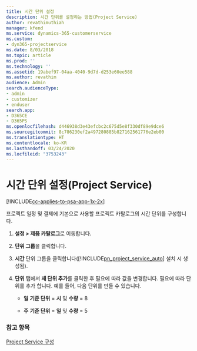 ```yaml
---
title: 시간 단위 설정
description: 시간 단위를 설정하는 방법(Project Service)
author: revathimuthiah
manager: kfend
ms.service: dynamics-365-customerservice
ms.custom:
- dyn365-projectservice
ms.date: 8/03/2018
ms.topic: article
ms.prod: ''
ms.technology: ''
ms.assetid: 19abef97-04aa-4040-9d7d-d253e60ee588
ms.author: revathim
audience: Admin
search.audienceType:
- admin
- customizer
- enduser
search.app:
- D365CE
- D365PS
ms.openlocfilehash: d446938d3e43efcbc2c675d5e8f330df89e9dce6
ms.sourcegitcommit: 8c786230ef2a497280885b827162561776e2eb00
ms.translationtype: HT
ms.contentlocale: ko-KR
ms.lasthandoff: 03/24/2020
ms.locfileid: "3753243"
---
```

# <a name="set-up-time-units-project-service"></a>시간 단위 설정(Project Service)

[!INCLUDE[cc-applies-to-psa-app-1x-2x](../includes/cc-applies-to-psa-app-1x-2x.md)]

프로젝트 일정 및 결제에 기본으로 사용할 프로젝트 카탈로그의 시간 단위를 구성합니다.  
  
1. **설정 > 제품 카탈로그**로 이동합니다.  
  
2. **단위 그룹**을 클릭합니다.  
  
3. **시간** 단위 그룹을 클릭합니다([!INCLUDE[pn_project_service_auto](../includes/pn-project-service-auto.md)] 설치 시 생성됨).  
  
4. **단위** 탭에서 **새 단위 추가**를 클릭한 후 필요에 따라 값을 변경합니다. 필요에 따라 단위를 추가 합니다. 예를 들어, 다음 단위를 만들 수 있습니다.  
  
   - **일** **기준 단위** = **시** 및 **수량** = 8  
  
   - **주** **기준 단위** = **일** 및 **수량** = 5  
  
### <a name="see-also"></a>참고 항목  
 [Project Service 구성](../project-service/configure.md)
